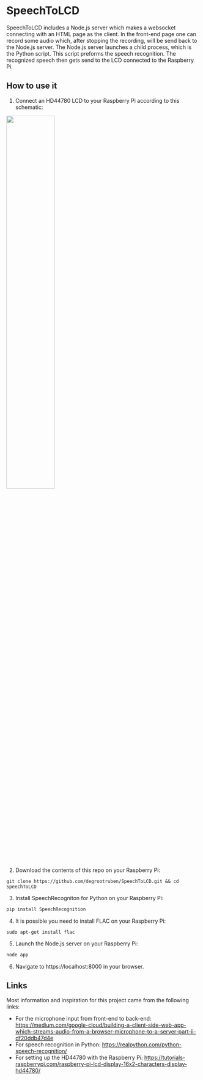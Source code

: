 # SpeechToLCD
SpeechToLCD includes a Node.js server which makes a websocket connecting with an HTML page as the client. In the front-end page one can record some audio which, after stopping the recording, will be send back to the Node.js server. The Node.js server launches a child process, which is the Python script. This script preforms the speech recognition. The recognized speech then gets send to the LCD connected to the Raspberry Pi.


## How to use it
1. Connect an HD44780 LCD to your Raspberry Pi according to this schematic:
<img src="https://tutorials-raspberrypi.de/wp-content/uploads/2014/08/lcd_Steckplatine.png" width=50% height=50%>

2. Download the contents of this repo on your Raspberry Pi:
```
git clone https://github.com/degrootruben/SpeechToLCD.git && cd SpeechToLCD
```

3. Install SpeechRecogniton for Python on your Raspberry Pi:
```python
pip install SpeechRecognition
```

4. It is possible you need to install FLAC on your Raspberry Pi:
```
sudo apt-get install flac
```

5. Launch the Node.js server on your Raspberry Pi:
```javascript
node app
```

6. Navigate to https://localhost:8000 in your browser.


## Links
Most information and inspiration for this project came from the following links:
- For the microphone input from front-end to back-end: https://medium.com/google-cloud/building-a-client-side-web-app-which-streams-audio-from-a-browser-microphone-to-a-server-part-ii-df20ddb47d4e
- For speech recognition in Python: https://realpython.com/python-speech-recognition/
- For setting up the HD44780 with the Raspberry Pi: https://tutorials-raspberrypi.com/raspberry-pi-lcd-display-16x2-characters-display-hd44780/
